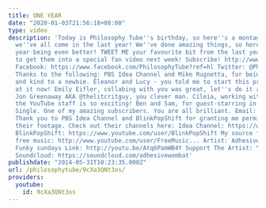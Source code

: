 ```yaml
---
title: ONE YEAR
date: "2020-01-03T21:56:18+08:00"
type: video
description: 'Today is Philosophy Tube''s birthday, so here''s a montage of how far
  we''ve all come in the last year! We''ve done amazing things, so here''s to next
  year being even better! TWEET ME your favourite bit from the last year using #1yearofphilosophytube
  to get them into a special fan video next week! Subscribe! http://www.youtube.com/subscription_center?add_user=thephilosophytube
  Facebook: https://www.facebook.com/PhilosophyTube?ref=hl Twitter: @PhilosopyTube
  Thanks to the following: PBS Idea Channel and Mike Rugnetta, for being supportive
  and kind to a newbie. Eleanor and Lucy - you told me to start this project and look
  at it now! Emily Eifler, collabing with you was great, let''s do it again sometime!
  Jon Greenaway AKA @thelitcritguy, you clever man. Cileia, working with you and all
  the YouTube staff is so exciting! Ben and Sam, for guest-starring in the show. Every.
  Single. One of my amazing subscribers. You are all brilliant. Email: ollysphilosophychannel@gmail.com
  Thank you to PBS Idea Channel and BlinkPopShift for granting me permission to use
  their footage. Check out their channels here: Idea Channel: https://www.youtube.com/user/pbsideachannel
  BlinkPopShift: https://www.youtube.com/user/BlinkPopShift My source for copyright
  free music: http://www.youtube.com/user/FreeMusic... Artist: Adhesivewombat Title:
  Funky sundays Link: http://youtu.be/Atq6PamWB4Y Support The Artist: YouTube: https://www.youtube.com/user/AdhesiveWombat
  Soundcloud: https://soundcloud.com/adhesivewombat'
publishdate: "2014-05-31T10:23:35.000Z"
url: /philosophytube/9cXa3QNt3os/
providers:
  youtube:
    id: 9cXa3QNt3os
---
```

